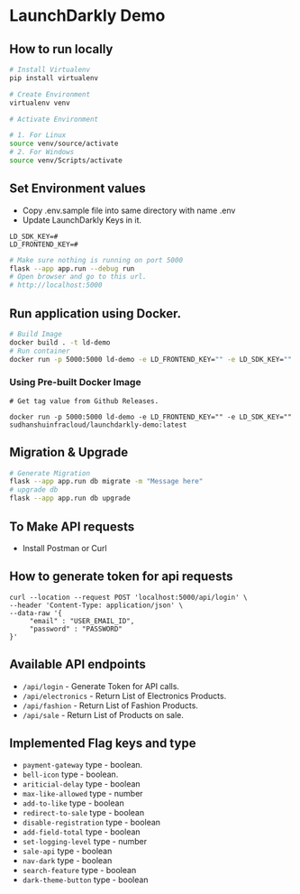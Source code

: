 # LaunchDarkly Demo

## How to run locally

```sh
# Install Virtualenv
pip install virtualenv

# Create Environment
virtualenv venv

# Activate Environment

# 1. For Linux
source venv/source/activate
# 2. For Windows
source venv/Scripts/activate
```

## Set Environment values
- Copy .env.sample file into same directory with name .env 
- Update LaunchDarkly Keys in it.
```
LD_SDK_KEY=#
LD_FRONTEND_KEY=#
```

```sh
# Make sure nothing is running on port 5000
flask --app app.run --debug run
# Open browser and go to this url.
# http://localhost:5000

```
## Run application using Docker.
```sh
# Build Image
docker build . -t ld-demo
# Run container
docker run -p 5000:5000 ld-demo -e LD_FRONTEND_KEY="" -e LD_SDK_KEY=""
```
### Using Pre-built Docker Image

```
# Get tag value from Github Releases.

docker run -p 5000:5000 ld-demo -e LD_FRONTEND_KEY="" -e LD_SDK_KEY="" sudhanshuinfracloud/launchdarkly-demo:latest
```

## Migration & Upgrade

```sh
# Generate Migration
flask --app app.run db migrate -m "Message here"
# upgrade db
flask --app app.run db upgrade
```

## To Make API requests
- Install Postman or Curl

## How to generate token for api requests


```
curl --location --request POST 'localhost:5000/api/login' \
--header 'Content-Type: application/json' \
--data-raw '{
     "email" : "USER_EMAIL_ID",
     "password" : "PASSWORD"
}'
```

## Available API endpoints

- `/api/login` - Generate Token for API calls.
- `/api/electronics` - Return List of Electronics Products.
- `/api/fashion` - Return List of Fashion Products.
- `/api/sale` - Return List of Products on sale.
## Implemented Flag keys and type

- `payment-gateway` type - boolean.
- `bell-icon` type - boolean.
- `ariticial-delay` type - boolean
- `max-like-allowed` type - number
- `add-to-like` type - boolean
- `redirect-to-sale` type - boolean
- `disable-registration` type - boolean
- `add-field-total` type - boolean
- `set-logging-level` type - number
- `sale-api` type - boolean
- `nav-dark` type - boolean
- `search-feature` type - boolean
- `dark-theme-button` type - boolean
